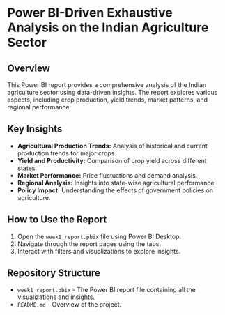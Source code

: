 # Power BI-Driven Exhaustive Analysis on the Indian Agriculture Sector

## Overview
This Power BI report provides a comprehensive analysis of the Indian agriculture sector using data-driven insights. The report explores various aspects, including crop production, yield trends, market patterns, and regional performance.

## Key Insights
- **Agricultural Production Trends:** Analysis of historical and current production trends for major crops.
- **Yield and Productivity:** Comparison of crop yield across different states.
- **Market Performance:** Price fluctuations and demand analysis.
- **Regional Analysis:** Insights into state-wise agricultural performance.
- **Policy Impact:** Understanding the effects of government policies on agriculture.

## How to Use the Report
1. Open the `week1_report.pbix` file using Power BI Desktop.
2. Navigate through the report pages using the tabs.
3. Interact with filters and visualizations to explore insights.

## Repository Structure
- `week1_report.pbix` - The Power BI report file containing all the visualizations and insights.
- `README.md` - Overview of the project.



